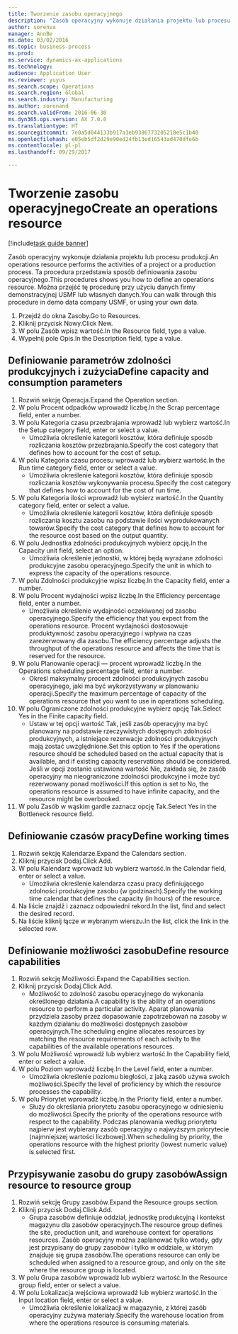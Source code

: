 ```yaml
--- 
title: Tworzenie zasobu operacyjnego
description: "Zasób operacyjny wykonuje działania projektu lub procesu produkcji."
author: sorenva
manager: AnnBe
ms.date: 03/02/2016
ms.topic: business-process
ms.prod: 
ms.service: dynamics-ax-applications
ms.technology: 
audience: Application User
ms.reviewer: yuyus
ms.search.scope: Operations
ms.search.region: Global
ms.search.industry: Manufacturing
ms.author: sorenand
ms.search.validFrom: 2016-06-30
ms.dyn365.ops.version: AX 7.0.0
ms.translationtype: HT
ms.sourcegitcommit: 7e0a5d044133b917a3eb9386773205218e5c1b40
ms.openlocfilehash: e05eb5df2d29e90ed24fb13ed16543ad470dfe6b
ms.contentlocale: pl-pl
ms.lasthandoff: 09/29/2017

---
```

# <a name="create-an-operations-resource"></a><span data-ttu-id="cd460-103">Tworzenie zasobu operacyjnego</span><span class="sxs-lookup"><span data-stu-id="cd460-103">Create an operations resource</span></span>

[!include[task guide banner](../../includes/task-guide-banner.md)]

<span data-ttu-id="cd460-104">Zasób operacyjny wykonuje działania projektu lub procesu produkcji.</span><span class="sxs-lookup"><span data-stu-id="cd460-104">An operations resource performs the activities of a project or a production process.</span></span> <span data-ttu-id="cd460-105">Ta procedura przedstawia sposób definiowania zasobu operacyjnego.</span><span class="sxs-lookup"><span data-stu-id="cd460-105">This procedures shows you how to define an operations resource.</span></span> <span data-ttu-id="cd460-106">Można przejść tę procedurę przy użyciu danych firmy demonstracyjnej USMF lub własnych danych.</span><span class="sxs-lookup"><span data-stu-id="cd460-106">You can walk through this procedure in demo data company USMF, or using your own data.</span></span>

1. <span data-ttu-id="cd460-107">Przejdź do okna Zasoby.</span><span class="sxs-lookup"><span data-stu-id="cd460-107">Go to Resources.</span></span>
2. <span data-ttu-id="cd460-108">Kliknij przycisk Nowy.</span><span class="sxs-lookup"><span data-stu-id="cd460-108">Click New.</span></span>
3. <span data-ttu-id="cd460-109">W polu Zasób wpisz wartość.</span><span class="sxs-lookup"><span data-stu-id="cd460-109">In the Resource field, type a value.</span></span>
4. <span data-ttu-id="cd460-110">Wypełnij pole Opis.</span><span class="sxs-lookup"><span data-stu-id="cd460-110">In the Description field, type a value.</span></span>

## <a name="define-capacity-and-consumption-parameters"></a><span data-ttu-id="cd460-111">Definiowanie parametrów zdolności produkcyjnych i zużycia</span><span class="sxs-lookup"><span data-stu-id="cd460-111">Define capacity and consumption parameters</span></span>
1. <span data-ttu-id="cd460-112">Rozwiń sekcję Operacja.</span><span class="sxs-lookup"><span data-stu-id="cd460-112">Expand the Operation section.</span></span>
2. <span data-ttu-id="cd460-113">W polu Procent odpadków wprowadź liczbę.</span><span class="sxs-lookup"><span data-stu-id="cd460-113">In the Scrap percentage field, enter a number.</span></span>
3. <span data-ttu-id="cd460-114">W polu Kategoria czasu przezbrajania wprowadź lub wybierz wartość.</span><span class="sxs-lookup"><span data-stu-id="cd460-114">In the Setup category field, enter or select a value.</span></span>
    * <span data-ttu-id="cd460-115">Umożliwia określenie kategorii kosztów, która definiuje sposób rozliczania kosztów przezbrajania.</span><span class="sxs-lookup"><span data-stu-id="cd460-115">Specify the cost category that defines how to account for the cost of setup.</span></span>  
4. <span data-ttu-id="cd460-116">W polu Kategoria czasu procesu wprowadź lub wybierz wartość.</span><span class="sxs-lookup"><span data-stu-id="cd460-116">In the Run time category field, enter or select a value.</span></span>
    * <span data-ttu-id="cd460-117">Umożliwia określenie kategorii kosztów, która definiuje sposób rozliczania kosztów wykonywania procesu.</span><span class="sxs-lookup"><span data-stu-id="cd460-117">Specify the cost category that defines how to account for the cost of run time.</span></span>  
5. <span data-ttu-id="cd460-118">W polu Kategoria ilości wprowadź lub wybierz wartość.</span><span class="sxs-lookup"><span data-stu-id="cd460-118">In the Quantity category field, enter or select a value.</span></span>
    * <span data-ttu-id="cd460-119">Umożliwia określenie kategorii kosztów, która definiuje sposób rozliczania kosztu zasobu na podstawie ilości wyprodukowanych towarów.</span><span class="sxs-lookup"><span data-stu-id="cd460-119">Specify the cost category that defines how to account for the resource cost based on the output quantity.</span></span>  
6. <span data-ttu-id="cd460-120">W polu Jednostka zdolności produkcyjnych wybierz opcję.</span><span class="sxs-lookup"><span data-stu-id="cd460-120">In the Capacity unit field, select an option.</span></span>
    * <span data-ttu-id="cd460-121">Umożliwia określenie jednostki, w której będą wyrażane zdolności produkcyjne zasobu operacyjnego.</span><span class="sxs-lookup"><span data-stu-id="cd460-121">Specify the unit in which to express the capacity of the operations resource.</span></span>  
7. <span data-ttu-id="cd460-122">W polu Zdolności produkcyjne wpisz liczbę.</span><span class="sxs-lookup"><span data-stu-id="cd460-122">In the Capacity field, enter a number.</span></span>
8. <span data-ttu-id="cd460-123">W polu Procent wydajności wpisz liczbę.</span><span class="sxs-lookup"><span data-stu-id="cd460-123">In the Efficiency percentage field, enter a number.</span></span>
    * <span data-ttu-id="cd460-124">Umożliwia określenie wydajności oczekiwanej od zasobu operacyjnego.</span><span class="sxs-lookup"><span data-stu-id="cd460-124">Specify the efficiency that you expect from the operations resource.</span></span> <span data-ttu-id="cd460-125">Procent wydajności dostosowuje produktywność zasobu operacyjnego i wpływa na czas zarezerwowany dla zasobu.</span><span class="sxs-lookup"><span data-stu-id="cd460-125">The efficiency percentage adjusts the throughput of the operations resource and affects the time that is reserved for the resource.</span></span>  
9. <span data-ttu-id="cd460-126">W polu Planowanie operacji — procent wprowadź liczbę.</span><span class="sxs-lookup"><span data-stu-id="cd460-126">In the Operations scheduling percentage field, enter a number.</span></span>
    * <span data-ttu-id="cd460-127">Określ maksymalny procent zdolności produkcyjnych zasobu operacyjnego, jaki ma być wykorzystywany w planowaniu operacji.</span><span class="sxs-lookup"><span data-stu-id="cd460-127">Specify the maximum percentage of capacity of the operations resource that you want to use in operations scheduling.</span></span>  
10. <span data-ttu-id="cd460-128">W polu Ograniczone zdolności produkcyjne wybierz opcję Tak.</span><span class="sxs-lookup"><span data-stu-id="cd460-128">Select Yes in the Finite capacity field.</span></span>
    * <span data-ttu-id="cd460-129">Ustaw w tej opcji wartość Tak, jeśli zasób operacyjny ma być planowany na podstawie rzeczywistych dostępnych zdolności produkcyjnych, a istniejące rezerwacje zdolności produkcyjnych mają zostać uwzględnione.</span><span class="sxs-lookup"><span data-stu-id="cd460-129">Set this option to Yes if the operations resource should be scheduled based on the actual capacity that is available, and if existing capacity reservations should be considered.</span></span> <span data-ttu-id="cd460-130">Jeśli w opcji zostanie ustawiona wartość Nie, zakłada się, że zasób operacyjny ma nieograniczone zdolności produkcyjne i może być rezerwowany ponad możliwości.</span><span class="sxs-lookup"><span data-stu-id="cd460-130">If this option is set to No, the operations resource is assumed to have infinite capacity, and the resource might be overbooked.</span></span>  
11. <span data-ttu-id="cd460-131">W polu Zasób w wąskim gardle zaznacz opcję Tak.</span><span class="sxs-lookup"><span data-stu-id="cd460-131">Select Yes in the Bottleneck resource field.</span></span>

## <a name="define-working-times"></a><span data-ttu-id="cd460-132">Definiowanie czasów pracy</span><span class="sxs-lookup"><span data-stu-id="cd460-132">Define working times</span></span>
1. <span data-ttu-id="cd460-133">Rozwiń sekcję Kalendarze.</span><span class="sxs-lookup"><span data-stu-id="cd460-133">Expand the Calendars section.</span></span>
2. <span data-ttu-id="cd460-134">Kliknij przycisk Dodaj.</span><span class="sxs-lookup"><span data-stu-id="cd460-134">Click Add.</span></span>
3. <span data-ttu-id="cd460-135">W polu Kalendarz wprowadź lub wybierz wartość.</span><span class="sxs-lookup"><span data-stu-id="cd460-135">In the Calendar field, enter or select a value.</span></span>
    * <span data-ttu-id="cd460-136">Umożliwia określenie kalendarza czasu pracy definiującego zdolności produkcyjne zasobu (w godzinach).</span><span class="sxs-lookup"><span data-stu-id="cd460-136">Specify the working time calendar that defines the capacity (in hours) of the resource.</span></span>  
4. <span data-ttu-id="cd460-137">Na liście znajdź i zaznacz odpowiedni rekord.</span><span class="sxs-lookup"><span data-stu-id="cd460-137">In the list, find and select the desired record.</span></span>
5. <span data-ttu-id="cd460-138">Na liście kliknij łącze w wybranym wierszu.</span><span class="sxs-lookup"><span data-stu-id="cd460-138">In the list, click the link in the selected row.</span></span>

## <a name="define-resource-capabilities"></a><span data-ttu-id="cd460-139">Definiowanie możliwości zasobu</span><span class="sxs-lookup"><span data-stu-id="cd460-139">Define resource capabilities</span></span>
1. <span data-ttu-id="cd460-140">Rozwiń sekcję Możliwości.</span><span class="sxs-lookup"><span data-stu-id="cd460-140">Expand the Capabilities section.</span></span>
2. <span data-ttu-id="cd460-141">Kliknij przycisk Dodaj.</span><span class="sxs-lookup"><span data-stu-id="cd460-141">Click Add.</span></span>
    * <span data-ttu-id="cd460-142">Możliwość to zdolność zasobu operacyjnego do wykonania określonego działania.</span><span class="sxs-lookup"><span data-stu-id="cd460-142">A capability is the ability of an operations resource to perform a particular activity.</span></span> <span data-ttu-id="cd460-143">Aparat planowania przydziela zasoby przez dopasowanie zapotrzebowań na zasoby w każdym działaniu do możliwości dostępnych zasobów operacyjnych.</span><span class="sxs-lookup"><span data-stu-id="cd460-143">The scheduling engine allocates resources by matching the resource requirements of each activity to the capabilities of the available operations resources.</span></span>  
3. <span data-ttu-id="cd460-144">W polu Możliwość wprowadź lub wybierz wartość.</span><span class="sxs-lookup"><span data-stu-id="cd460-144">In the Capability field, enter or select a value.</span></span>
4. <span data-ttu-id="cd460-145">W polu Poziom wprowadź liczbę.</span><span class="sxs-lookup"><span data-stu-id="cd460-145">In the Level field, enter a number.</span></span>
    * <span data-ttu-id="cd460-146">Umożliwia określenie poziomu biegłości, z jaką zasób używa swoich możliwości.</span><span class="sxs-lookup"><span data-stu-id="cd460-146">Specify the level of proficiency by which the resource processes the capability.</span></span>  
5. <span data-ttu-id="cd460-147">W polu Priorytet wprowadź liczbę.</span><span class="sxs-lookup"><span data-stu-id="cd460-147">In the Priority field, enter a number.</span></span>
    * <span data-ttu-id="cd460-148">Służy do określania priorytetu zasobu operacyjnego w odniesieniu do możliwości.</span><span class="sxs-lookup"><span data-stu-id="cd460-148">Specify the priority of the operations resource with respect to the capability.</span></span> <span data-ttu-id="cd460-149">Podczas planowania według priorytetu najpierw jest wybierany zasób operacyjny o najwyższym priorytecie (najmniejszej wartości liczbowej).</span><span class="sxs-lookup"><span data-stu-id="cd460-149">When scheduling by priority, the operations resource with the highest priority (lowest numeric value) is selected first.</span></span>  

## <a name="assign-resource-to-resource-group"></a><span data-ttu-id="cd460-150">Przypisywanie zasobu do grupy zasobów</span><span class="sxs-lookup"><span data-stu-id="cd460-150">Assign resource to resource group</span></span>
1. <span data-ttu-id="cd460-151">Rozwiń sekcję Grupy zasobów.</span><span class="sxs-lookup"><span data-stu-id="cd460-151">Expand the Resource groups section.</span></span>
2. <span data-ttu-id="cd460-152">Kliknij przycisk Dodaj.</span><span class="sxs-lookup"><span data-stu-id="cd460-152">Click Add.</span></span>
    * <span data-ttu-id="cd460-153">Grupa zasobów definiuje oddział, jednostkę produkcyjną i kontekst magazynu dla zasobów operacyjnych.</span><span class="sxs-lookup"><span data-stu-id="cd460-153">The resource group defines the site, production unit, and warehouse context for operations resources.</span></span> <span data-ttu-id="cd460-154">Zasób operacyjny można zaplanować tylko wtedy, gdy jest przypisany do grupy zasobów i tylko w oddziale, w którym znajduje się grupa zasobów.</span><span class="sxs-lookup"><span data-stu-id="cd460-154">The operations resource can only be scheduled when assigned to a resource group, and only on the site where the resource group is located.</span></span>  
3. <span data-ttu-id="cd460-155">W polu Grupa zasobów wprowadź lub wybierz wartość.</span><span class="sxs-lookup"><span data-stu-id="cd460-155">In the Resource group field, enter or select a value.</span></span>
4. <span data-ttu-id="cd460-156">W polu Lokalizacja wejściowa wprowadź lub wybierz wartość.</span><span class="sxs-lookup"><span data-stu-id="cd460-156">In the Input location field, enter or select a value.</span></span>
    * <span data-ttu-id="cd460-157">Umożliwia określenie lokalizacji w magazynie, z której zasób operacyjny zużywa materiały.</span><span class="sxs-lookup"><span data-stu-id="cd460-157">Specify the warehouse location from where the operations resource is consuming materials.</span></span>  



